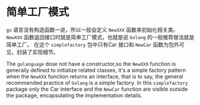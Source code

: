 # 简单工厂模式

`go` 语言没有构造函数一说，所以一般会定义 `NewXXX` 函数来初始化相关类。
`NewXXX` 函数返回接口时就是简单工厂模式，也就是说 `Golang` 的一般推荐做法就是简单工厂。
在这个 `simplefactory` 包中只有Car 接口和 `NewCar` 函数为包外可见，封装了实现细节。

The `golanguage` dose not have a constructor,so the `NewXXX` function is 
generally defined to initialize related classes, it's  a simple factory 
pattern when the `NewXXX` function returns an interface, that is to say, 
the general recommended practice of `Golang` is a simple factory.
In this `simplefactory` package only the Car interface and the `NewCar` 
function are visible outside the package, encapsulating the implementation 
details.

